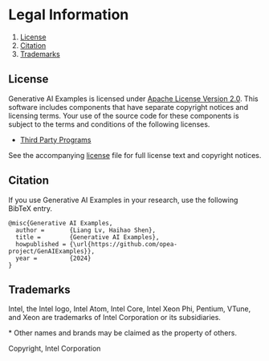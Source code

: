 # Legal Information

1. [License](#license)
2. [Citation](#citation)
3. [Trademarks](#trademarks)

## License

Generative AI Examples is licensed under [Apache License Version 2.0](http://www.apache.org/licenses/LICENSE-2.0).
This software includes components that have separate copyright notices and licensing terms.
Your use of the source code for these components is subject to the terms and conditions of the following licenses.

- [Third Party Programs](/third-party-programs.txt)

See the accompanying [license](/LICENSE) file for full license text and copyright notices.

## Citation

If you use Generative AI Examples in your research, use the following BibTeX entry.

```
@misc{Generative AI Examples,
  author =       {Liang Lv, Haihao Shen},
  title =        {Generative AI Examples},
  howpublished = {\url{https://github.com/opea-project/GenAIExamples}},
  year =         {2024}
}
```

## Trademarks

Intel, the Intel logo, Intel Atom, Intel Core, Intel Xeon Phi, Pentium,
VTune, and Xeon are trademarks of Intel Corporation or its subsidiaries.

\* Other names and brands may be claimed as the property of others.

Copyright, Intel Corporation
